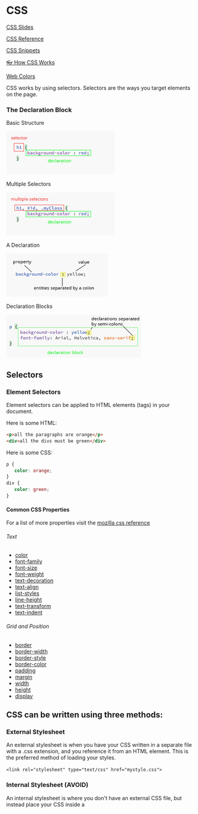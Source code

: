 # CSS

[CSS Slides](https://docs.google.com/presentation/d/1uGclhzfMkr0daXyP56A07KdOZzSQPDhWK29lBRQZOKM/edit?usp=sharing)

[CSS Reference](https://css-tricks.com/almanac/)

[CSS Snippets](https://css-tricks.com/snippets/css/)

[&#x1f453; How CSS Works](https://developer.mozilla.org/en-US/docs/Learn/CSS/Introduction_to_CSS/How_CSS_works)

[Web Colors](WebColors.md)


CSS works by using selectors. Selectors are the ways you target elements on the page.

### The Declaration Block

Basic Structure

![Basic CSS Declaration](https://raw.githubusercontent.com/UMInteractive/Weblab/master/images/basic-structure.png)

Multiple Selectors

![Multiple selectors](https://raw.githubusercontent.com/UMInteractive/Weblab/master/images/multiple-selectors.png)

A Declaration

![CSS Declaration](https://raw.githubusercontent.com/UMInteractive/Weblab/master/images/declaration.png)

Declaration Blocks

![CSS Declaration Blocks](https://raw.githubusercontent.com/UMInteractive/Weblab/master/images/declaration-blocks.png)

## Selectors

### Element Selectors

Element selectors can be applied to HTML elements (tags) in your document.

Here is some HTML:

```html
<p>all the paragraphs are orange</p>
<div>all the divs must be green</div>
```

Here is some CSS:

```css
p {
   color: orange;
}
div {
   color: green;
}
```

#### Common CSS Properties

For a list of more properties visit the [mozilla css reference](https://developer.mozilla.org/en-US/docs/Web/CSS/Reference)

###### Text

* [color](https://developer.mozilla.org/en-US/docs/Web/CSS/color)
* [font-family](https://developer.mozilla.org/en-US/docs/Web/CSS/font-family)
* [font-size](https://developer.mozilla.org/en-US/docs/Web/CSS/font-size)
* [font-weight](https://developer.mozilla.org/en-US/docs/Web/CSS/font-weight)
* [text-decoration](https://developer.mozilla.org/en-US/docs/Web/CSS/text-decoration)
* [text-align](https://developer.mozilla.org/en-US/docs/Web/CSS/text-align)
* [list-styles](https://developer.mozilla.org/en-US/docs/Web/CSS/list-style)
* [line-height](https://developer.mozilla.org/en-US/docs/Web/CSS/font-weight)
* [text-transform](https://developer.mozilla.org/en-US/docs/Web/CSS/text-transform)
* [text-indent](https://developer.mozilla.org/en-US/docs/Web/CSS/text-indent)



###### Grid and Position

* [border](https://developer.mozilla.org/en-US/docs/Web/CSS/border)
* [border-width](https://developer.mozilla.org/en-US/docs/Web/CSS/border-width)
* [border-style](https://developer.mozilla.org/en-US/docs/Web/CSS/border-style)
* [border-color](https://developer.mozilla.org/en-US/docs/Web/CSS/border-color)
* [padding](https://developer.mozilla.org/en-US/docs/Web/CSS/padding)
* [margin](https://developer.mozilla.org/en-US/docs/Web/CSS/margin)
* [width](https://developer.mozilla.org/en-US/docs/Web/CSS/width)
* [height](https://developer.mozilla.org/en-US/docs/Web/CSS/height)
* [display](https://developer.mozilla.org/en-US/docs/Web/CSS/display)


## CSS can be written using three methods:

### External Stylesheet

An external stylesheet is when you have your CSS written in a separate file with a .css extension, and you reference it from an HTML <link> element. This is the preferred method of loading your styles.

```<link rel="stylesheet" type="text/css" href="mystyle.css">```

### Internal Stylesheet (AVOID)

An internal stylesheet is where you don't have an external CSS file, but instead place your CSS inside a <style> element, contained inside the HTML <head>. Use this only in single page sites or when you want to overwrite a linked stylesheet called before. The HTML would look like this:

```html
<head>
 <style>
  p{
   color: green;
  }

 </style>

<head>
```

### Inline Style (AVOID)

Inline styles are CSS declarations that affect one element only, contained within a style attribute:

```
<h1 style="color:blue;margin-left:30px;">This is a heading.</h1>
```

## CSS Basics

### Box Model

![Box Model](https://mdn.mozillademos.org/files/8685/boxmodel\-(3).png)

https://developer.mozilla.org/en-US/docs/Web/CSS/CSS_Box_Model/Introduction_to_the_CSS_box_model

## LOADING AN EXTERNAL FONT

If you want custom fonts on your page you will need to add a custom font to your design. The easiest way to do this is with [Google Fonts](https://fonts.google.com/)

### Step 1: Select Fonts
Go to [Google Fonts](https://fonts.google.com/) and select one or more fonts.  

![Google fonts](https://github.com/UMInteractive/Weblab/blob/master/images/gfonts.png?raw=true)

You can select by clicking on the red "+"sign above each font.

![Google font select](https://github.com/UMInteractive/Weblab/blob/master/images/gfonts-select.png?raw=true)

### Step 2: Copy code
Once you selected the fonts you need click on the bottom bar to view your library.

![Font bar](https://github.com/UMInteractive/Weblab/blob/master/images/gfonts-bar.png?raw=true)

This panel will provide you with all the code you need to embed custom fonts.

![Google Fonts Panel](https://github.com/UMInteractive/Weblab/blob/master/images/gfonts-panel.png?raw=true)

### Step 3: Paste Code

Here is an example of a google Font used in a web page:

```HTML
<html>
  <head>
    <link rel="stylesheet"
          href="https://fonts.googleapis.com/css?family= Lobster">
    <style>
      body {
        font-family: 'Lobster', cursive;
        font-size: 48px;
      }
    </style>
  </head>
  <body>
    <div>Love my Web Lab class!</div>
  </body>
</html>
```

The end result would look like:

![Web Lab Love](https://github.com/UMInteractive/Weblab/blob/master/images/loveweblab.png?raw=true)

### Here's a breakdown:

1) Add a stylesheet link to request the desired web font(s)

```HTML
<link rel="stylesheet"
      href="https://fonts.googleapis.com/css?family=Font+Name">
```

2) Style an element with the requested web font, either in a stylesheet:

```CSS
.css-selector {
  font-family: 'Font Name', serif;
}
```

Complete documentation on how to embed and customize fonts can be found [here](https://developers.google.com/fonts/docs/getting_started).

### IMPORT FROM ANOTHER CSS DOCUMENT

```CSS
@import "desktop.css";
```
